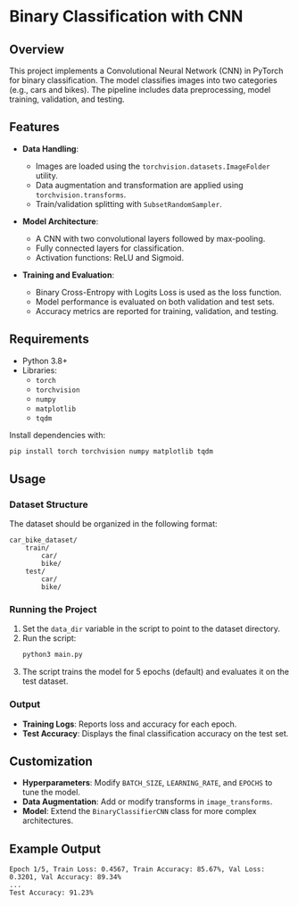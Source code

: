
# Binary Classification with CNN

## Overview
This project implements a Convolutional Neural Network (CNN) in PyTorch for binary classification. The model classifies images into two categories (e.g., cars and bikes). The pipeline includes data preprocessing, model training, validation, and testing.

## Features
- **Data Handling**: 
  - Images are loaded using the `torchvision.datasets.ImageFolder` utility.
  - Data augmentation and transformation are applied using `torchvision.transforms`.
  - Train/validation splitting with `SubsetRandomSampler`.

- **Model Architecture**:
  - A CNN with two convolutional layers followed by max-pooling.
  - Fully connected layers for classification.
  - Activation functions: ReLU and Sigmoid.

- **Training and Evaluation**:
  - Binary Cross-Entropy with Logits Loss is used as the loss function.
  - Model performance is evaluated on both validation and test sets.
  - Accuracy metrics are reported for training, validation, and testing.

## Requirements
- Python 3.8+
- Libraries:
  - `torch`
  - `torchvision`
  - `numpy`
  - `matplotlib`
  - `tqdm`

Install dependencies with:
```bash
pip install torch torchvision numpy matplotlib tqdm
```

## Usage
### Dataset Structure
The dataset should be organized in the following format:
```
car_bike_dataset/
    train/
        car/
        bike/
    test/
        car/
        bike/
```

### Running the Project
1. Set the `data_dir` variable in the script to point to the dataset directory.
2. Run the script:
   ```bash
   python3 main.py
   ```
3. The script trains the model for 5 epochs (default) and evaluates it on the test dataset.

### Output
- **Training Logs**: Reports loss and accuracy for each epoch.
- **Test Accuracy**: Displays the final classification accuracy on the test set.

## Customization
- **Hyperparameters**: Modify `BATCH_SIZE`, `LEARNING_RATE`, and `EPOCHS` to tune the model.
- **Data Augmentation**: Add or modify transforms in `image_transforms`.
- **Model**: Extend the `BinaryClassifierCNN` class for more complex architectures.

## Example Output
```
Epoch 1/5, Train Loss: 0.4567, Train Accuracy: 85.67%, Val Loss: 0.3201, Val Accuracy: 89.34%
...
Test Accuracy: 91.23%
```
